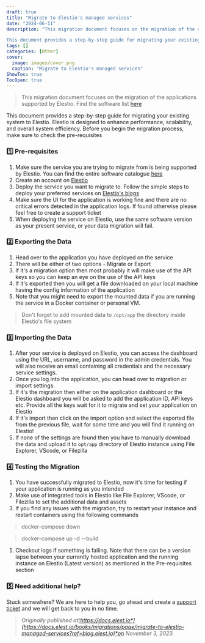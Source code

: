 ```yaml
---
draft: true
title: "Migrate to Elestio's managed services"
date: "2024-06-11"
description: "This migration document focuses on the migration of the applications supported by Elestio. Find the software list here

This document provides a step-by-step guide for migrating your existing system to Elestio. Elestio is designed to enhance performance, scalability, and overall system efficiency. Before you begin the migration process, make sure"
tags: []
categories: [Other]
cover:
  image: images/cover.png
  caption: "Migrate to Elestio's managed services"
ShowToc: true
TocOpen: true
---
```




> This migration document focuses on the migration of the applications supported by Elestio. Find the software list [here](https://elest.io/fully-managed-services?ref=blog.elest.io)

This document provides a step\-by\-step guide for migrating your existing system to Elestio. Elestio is designed to enhance performance, scalability, and overall system efficiency. Before you begin the migration process, make sure to check the pre\-requisites

### 1️⃣ Pre\-requisites

1. Make sure the service you are trying to migrate from is being supported by Elestio. You can find the entire software catalogue [here](https://elest.io/fully-managed-services?ref=blog.elest.io)
2. Create an account on [Elestio](https://elest.io/?ref=blog.elest.io)
3. Deploy the service you want to migrate to. Follow the simple steps to deploy your preferred services on [Elestio's blogs](https://blog.elest.io/)
4. Make sure the UI for the application is working fine and there are no critical errors detected in the application logs. If found otherwise please feel free to create a support ticket
5. When deploying the service on Elestio, use the same software version as your present service, or your data migration will fail.

### 2️⃣ Exporting the Data

1. Head over to the application you have deployed on the service
2. There will be either of two options \- Migrate or Export
3. If it's a migration option then most probably it will make use of the API keys so you can keep an eye on the use of the API keys
4. If it's exported then you will get a file downloaded on your local machine having the config information of the application
5. Note that you might need to export the mounted data if you are running the service in a Docker container or personal VM.


> Don't forget to add mounted data to `/opt/app` the directory inside Elestio's file system

### 3️⃣ Importing the Data

1. After your service is deployed on Elestio, you can access the dashboard using the URL, username, and password in the admin credentials. You will also receive an email containing all credentials and the necessary service settings.
2. Once you log into the application, you can head over to migration or import settings.
3. If it's the migration then either on the application dashboard or the Elestio dashboard you will be asked to add the application ID, API keys etc. Provide all the keys wait for it to migrate and set your application on Elestio
4. If it's import then click on the import option and select the exported file from the previous file, wait for some time and you will find it running on Elestio!
5. If none of the settings are found then you have to manually download the data and upload it to `opt/app` directory of Elestio instance using File Explorer, VScode, or Filezilla

### 4️⃣ Testing the Migration

1. You have successfully migrated to Elestio, now it's time for testing if your application is running as you intended
2. Make use of integrated tools in Elestio like File Explorer, VScode, or Filezilla to set the additional data and assets
3. If you find any issues with the migration, try to restart your instance and restart containers using the following commands


> docker\-compose down


> docker\-compose up \-d \-\-build

1. Checkout logs if something is failing. Note that there can be a version lapse between your currently hosted application and the running instance on Elestio (Latest version) as mentioned in the Pre\-requisites section

### 5️⃣ Need additional help?

Stuck somewhere? We are here to help you, go ahead and create a [support ticket](https://dash.elest.io/support/creation?ref=blog.elest.io) and we will get back to you in no time.


> *Originally published at*[*https://docs.elest.io*](https://docs.elest.io/books/migrations/page/migrate-to-elestio-managed-services?ref=blog.elest.io)*on November 3, 2023\.*



